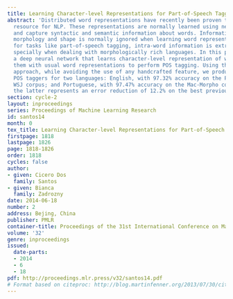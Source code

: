 ```yaml
---
title: Learning Character-level Representations for Part-of-Speech Tagging
abstract: 'Distributed word representations have recently been proven to be an invaluable
  resource for NLP. These representations are normally learned using neural networks
  and capture syntactic and semantic information about words. Information about word
  morphology and shape is normally ignored when learning word representations. However,
  for tasks like part-of-speech tagging, intra-word information is extremely useful,
  specially when dealing with morphologically rich languages. In this paper, we propose
  a deep neural network that learns character-level representation of words and associate
  them with usual word representations to perform POS tagging. Using the proposed
  approach, while avoiding the use of any handcrafted feature, we produce state-of-the-art
  POS taggers for two languages: English, with 97.32% accuracy on the Penn Treebank
  WSJ corpus; and Portuguese, with 97.47% accuracy on the Mac-Morpho corpus, where
  the latter represents an error reduction of 12.2% on the best previous known result.'
section: cycle-2
layout: inproceedings
series: Proceedings of Machine Learning Research
id: santos14
month: 0
tex_title: Learning Character-level Representations for Part-of-Speech Tagging
firstpage: 1818
lastpage: 1826
page: 1818-1826
order: 1818
cycles: false
author:
- given: Cicero Dos
  family: Santos
- given: Bianca
  family: Zadrozny
date: 2014-06-18
number: 2
address: Bejing, China
publisher: PMLR
container-title: Proceedings of the 31st International Conference on Machine Learning
volume: '32'
genre: inproceedings
issued:
  date-parts:
  - 2014
  - 6
  - 18
pdf: http://proceedings.mlr.press/v32/santos14.pdf
# Format based on citeproc: http://blog.martinfenner.org/2013/07/30/citeproc-yaml-for-bibliographies/
---
```

